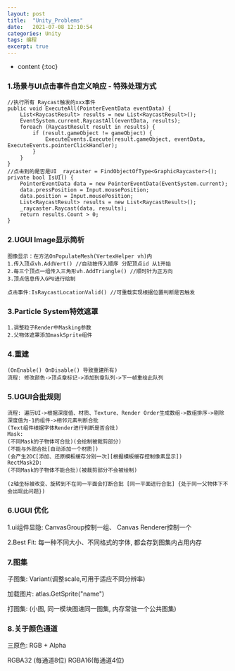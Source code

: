 ```yaml
---
layout: post
title:  "Unity_Problems"
date:   2021-07-08 12:10:54
categories: Unity
tags: 编程
excerpt: true
---
```



* content
{:toc}


### 1.场景与UI点击事件自定义响应 - 特殊处理方式

```
//执行所有 Raycast触发的xxx事件
public void ExecuteAll(PointerEventData eventData) {
    List<RaycastResult> results = new List<RaycastResult>();
    EventSystem.current.RaycastAll(eventData, results);
    foreach (RaycastResult result in results) {
        if (result.gameObject != gameObject) {
            ExecuteEvents.Execute(result.gameObject, eventData, ExecuteEvents.pointerClickHandler);
        }
    }
}
//点击到的是否是UI _raycaster = FindObjectOfType<GraphicRaycaster>();
private bool IsUI() {
    PointerEventData data = new PointerEventData(EventSystem.current);
    data.pressPosition = Input.mousePosition;
    data.position = Input.mousePosition;
	List<RaycastResult> results = new List<RaycastResult>();
    _raycaster.Raycast(data, results);
    return results.Count > 0;
}
```

### 2.UGUI Image显示简析

```
图像显示：在方法OnPopulateMesh(VertexHelper vh)内
1.传入顶点vh.AddVert() //自动按传入顺序 分配顶点id 从1开始
2.每三个顶点一组传入三角形vh.AddTriangle() //顺时针为正方向
3.顶点信息传入GPU进行绘制

点击事件:IsRaycastLocationValid() //可重载实现根据位置判断是否触发
```

### 3.Particle System特效遮罩

```
1.调整粒子Render中Masking参数
2.父物体遮罩添加maskSprite组件
```

### 4.重建

```
(OnEnable() OnDisable() 导致重建所有)
流程: 修改颜色->顶点章标记->添加到章队列->下一帧重绘此队列
```

### 5.UGUI合批规则

```
流程: 遍历UI->根据深度值、材质、Texture、Render Order生成数组->数组排序->剔除深度值为-1的组件->相邻元素判断合批
(Text组件根据字体Render进行判断是否合批)
Mask:
(不同Mask的子物体可合批)(会绘制被裁剪部分)
(不能与外部合批[自动添加一个材质])
(会产生2DC[添加、还原模板缓存分别一次][根据模板缓存控制像素显示])
RectMask2D:
(不同Mask的子物体不能合批)(被裁剪部分不会被绘制)

(z轴坐标被改变、旋转到不在同一平面会打断合批 [同一平面进行合批] {处于同一父物体下不会出现此问题})
```

### 6.UGUI 优化

1.ui组件显隐: CanvasGroup控制一组、 Canvas Renderer控制一个

2.Best Fit: 每一种不同大小、不同格式的字体, 都会存到图集内占用内存

### 7.图集

子图集: Variant(调整scale,可用于适应不同分辨率)

加载图片: atlas.GetSprite("name")

打图集: (小图, 同一模块图进同一图集, 内存常驻一个公共图集)

### 8.关于颜色通道

三原色: RGB + Alpha  

RGBA32 (每通道8位) RGBA16(每通道4位)
